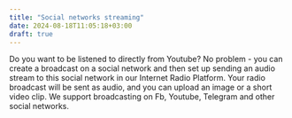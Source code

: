 ```yaml
---
title: "Social networks streaming"
date: 2024-08-18T11:05:18+03:00
draft: true
---
```


Do you want to be listened to directly from Youtube? No problem - you can create a broadcast on a social network and then set up sending an audio stream to this social network in our Internet Radio Platform. Your radio broadcast will be sent as audio, and you can upload an image or a short video clip. We support broadcasting on Fb, Youtube, Telegram and other social networks.